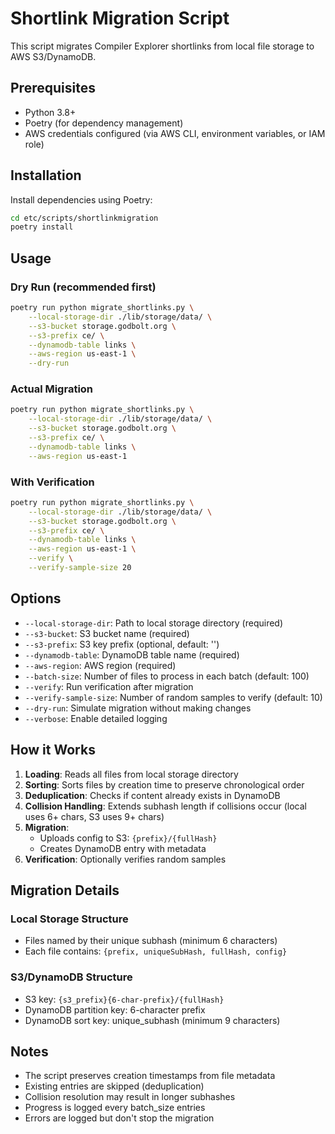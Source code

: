 # Shortlink Migration Script

This script migrates Compiler Explorer shortlinks from local file storage to AWS S3/DynamoDB.

## Prerequisites

- Python 3.8+
- Poetry (for dependency management)
- AWS credentials configured (via AWS CLI, environment variables, or IAM role)

## Installation

Install dependencies using Poetry:

```bash
cd etc/scripts/shortlinkmigration
poetry install
```

## Usage

### Dry Run (recommended first)
```bash
poetry run python migrate_shortlinks.py \
    --local-storage-dir ./lib/storage/data/ \
    --s3-bucket storage.godbolt.org \
    --s3-prefix ce/ \
    --dynamodb-table links \
    --aws-region us-east-1 \
    --dry-run
```

### Actual Migration
```bash
poetry run python migrate_shortlinks.py \
    --local-storage-dir ./lib/storage/data/ \
    --s3-bucket storage.godbolt.org \
    --s3-prefix ce/ \
    --dynamodb-table links \
    --aws-region us-east-1
```

### With Verification
```bash
poetry run python migrate_shortlinks.py \
    --local-storage-dir ./lib/storage/data/ \
    --s3-bucket storage.godbolt.org \
    --s3-prefix ce/ \
    --dynamodb-table links \
    --aws-region us-east-1 \
    --verify \
    --verify-sample-size 20
```

## Options

- `--local-storage-dir`: Path to local storage directory (required)
- `--s3-bucket`: S3 bucket name (required)
- `--s3-prefix`: S3 key prefix (optional, default: '')
- `--dynamodb-table`: DynamoDB table name (required)
- `--aws-region`: AWS region (required)
- `--batch-size`: Number of files to process in each batch (default: 100)
- `--verify`: Run verification after migration
- `--verify-sample-size`: Number of random samples to verify (default: 10)
- `--dry-run`: Simulate migration without making changes
- `--verbose`: Enable detailed logging

## How it Works

1. **Loading**: Reads all files from local storage directory
2. **Sorting**: Sorts files by creation time to preserve chronological order
3. **Deduplication**: Checks if content already exists in DynamoDB
4. **Collision Handling**: Extends subhash length if collisions occur (local uses 6+ chars, S3 uses 9+ chars)
5. **Migration**: 
   - Uploads config to S3: `{prefix}/{fullHash}`
   - Creates DynamoDB entry with metadata
6. **Verification**: Optionally verifies random samples

## Migration Details

### Local Storage Structure
- Files named by their unique subhash (minimum 6 characters)
- Each file contains: `{prefix, uniqueSubHash, fullHash, config}`

### S3/DynamoDB Structure
- S3 key: `{s3_prefix}{6-char-prefix}/{fullHash}`
- DynamoDB partition key: 6-character prefix
- DynamoDB sort key: unique_subhash (minimum 9 characters)

## Notes

- The script preserves creation timestamps from file metadata
- Existing entries are skipped (deduplication)
- Collision resolution may result in longer subhashes
- Progress is logged every batch_size entries
- Errors are logged but don't stop the migration